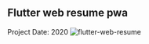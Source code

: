 ## Flutter web resume pwa 
Project Date: 2020
![flutter-web-resume](https://github.com/adultcode/Flutter-Web-Resume/assets/17101519/583aa960-8946-4108-bf00-f97edb78bb6d)
